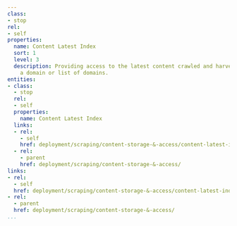 ```yaml
---
class:
- stop
rel:
- self
properties:
  name: Content Latest Index
  sort: 1
  level: 3
  description: Providing access to the latest content crawled and harvest against
    a domain or list of domains.
entities:
- class:
  - stop
  rel:
  - self
  properties:
    name: Content Latest Index
  links:
  - rel:
    - self
    href: deployment/scraping/content-storage-&-access/content-latest-index.md
  - rel:
    - parent
    href: deployment/scraping/content-storage-&-access/
links:
- rel:
  - self
  href: deployment/scraping/content-storage-&-access/content-latest-index.md
- rel:
  - parent
  href: deployment/scraping/content-storage-&-access/
...
```

